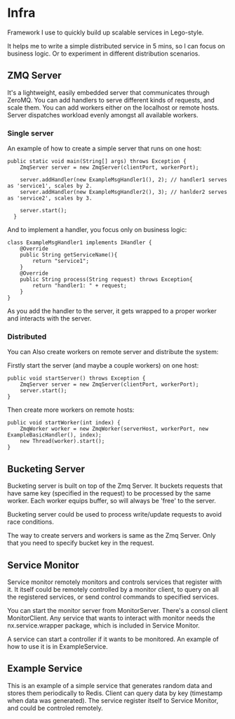 # Infra
Framework I use to quickly build up scalable services in Lego-style. 

It helps me to write a simple distributed service in 5 mins, so I can focus on business logic. Or to experiment in different distribution scenarios.

## ZMQ Server
It's a lightweight, easily embedded server that communicates through ZeroMQ. You can add handlers to serve different kinds of requests, and scale them. You can add workers either on the localhost or remote hosts. Server dispatches workload evenly amongst all available workers.
### Single server
An example of how to create a simple server that runs on one host:

    public static void main(String[] args) throws Exception {
      	ZmqServer server = new ZmqServer(clientPort, workerPort);
    
      	server.addHandler(new ExampleMsgHandler1(), 2);	// handler1 serves as 'service1', scales by 2.
      	server.addHandler(new ExampleMsgHandler2(), 3);	// hanlder2 serves as 'service2', scales by 3.
    
      	server.start();
      }

And to implement a handler, you focus only on business logic:

    class ExampleMsgHandler1 implements IHandler {
    	@Override
    	public String getServiceName(){
    		return "service1";
    	}
    	@Override
    	public String process(String request) throws Exception{
    		return "handler1: " + request;
    	}
    }

As you add the handler to the server, it gets wrapped to a proper worker and interacts with the server.

### Distributed
You can Also create workers on remote server and distribute the system:

Firstly start the server (and maybe a couple workers) on one host:

    public void startServer() throws Exception {
    	ZmqServer server = new ZmqServer(clientPort, workerPort);
    	server.start();
    }

Then create more workers on remote hosts:

    public void startWorker(int index) {
    	ZmqWorker worker = new ZmqWorker(serverHost, workerPort, new ExampleBasicHandler(), index);
    	new Thread(worker).start();
    }

## Bucketing Server
Bucketing server is built on top of the Zmq Server. It buckets requests that have same key (specified in the request) to be processed by the same worker. Each worker equips buffer, so will always be 'free' to the server. 

Bucketing server could be used to process write/update requests to avoid race conditions.

The way to create servers and workers is same as the Zmq Server. Only that you need to specify bucket key in the request.

## Service Monitor
Service monitor remotely monitors and controls services that register with it. It itself could be remotely controlled by a monitor client, to query on all the registered services, or send control commands to specified services. 

You can start the monitor server from MonitorServer. There's a consol client MonitorClient. Any service that wants to interact with monitor needs the nx.service.wrapper package, which is included in Service Monitor.

A service can start a controller if it wants to be monitored. An example of how to use it is in ExampleService.

## Example Service
This is an example of a simple service that generates random data and stores them periodically to Redis. Client can query data by key (timestamp when data was generated). The service register itself to Service Monitor, and could be controled remotely.

